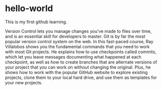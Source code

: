 # hello-world
This is my first github learning.

Version Control lets you manage changes you've made to files over time, and is an essential skill for developers to master. Git is by far the most popular version control system on the web. In this fast-paced course, Ray Villalobos shows you the fundamental commands that you need to work with most Git projects. He explains how to use checkpoints called commits, which let you leave messages documenting what happened at each checkpoint, as well as how to create branches that are alternate versions of your project that you can work on without changing the original. Plus, he shows how to work with the popular GitHub website to explore existing projects, clone them to your local hard drive, and use them as templates for your new projects.



